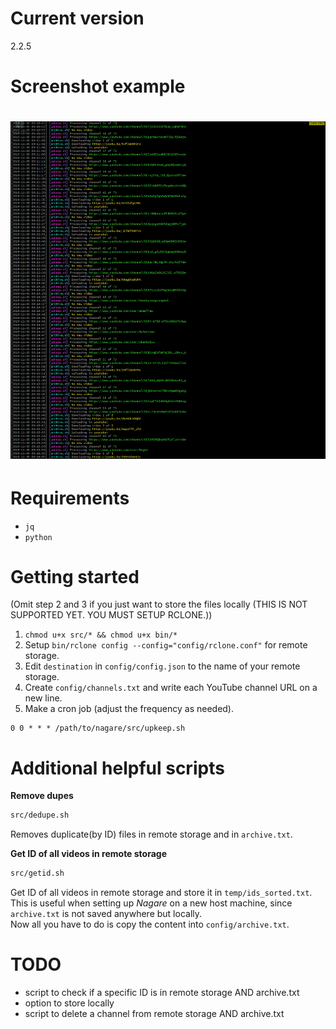 # Current version
2.2.5

# Screenshot example
<h1 align="center">
  <img width="600" src="ss.png"></img>
</h1>

# Requirements
- `jq`
- `python`

# Getting started

(Omit step 2 and 3 if you just want to store the files locally (THIS IS NOT SUPPORTED YET. YOU MUST SETUP RCLONE.))

1. `chmod u+x src/* && chmod u+x bin/*`
2. Setup `bin/rclone config --config="config/rclone.conf"` for remote storage.
3. Edit `destination` in `config/config.json` to the name of your remote storage.
4. Create `config/channels.txt` and write each YouTube channel URL on a new line.
5. Make a cron job (adjust the frequency as needed).
```
0 0 * * * /path/to/nagare/src/upkeep.sh
```

# Additional helpful scripts

**Remove dupes**
```bash
src/dedupe.sh
```
Removes duplicate(by ID) files in remote storage and in `archive.txt`.

**Get ID of all videos in remote storage**
```bash
src/getid.sh
```
Get ID of all videos in remote storage and store it in `temp/ids_sorted.txt`.  
This is useful when setting up *Nagare* on a new host machine, since `archive.txt` is not saved anywhere but locally.  
Now all you have to do is copy the content into `config/archive.txt`.

# TODO

- script to check if a specific ID is in remote storage AND archive.txt
- option to store locally
- script to delete a channel from remote storage AND archive.txt
